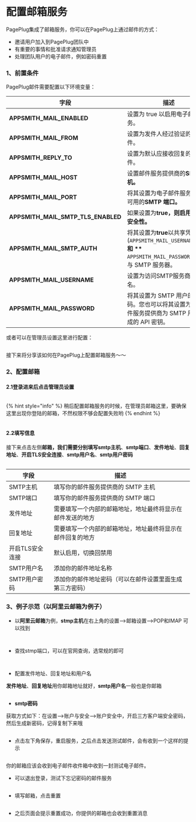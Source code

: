 # 配置邮箱服务

PagePlug集成了邮箱服务，你可以在PagePlug上通过邮件的方式：

* 邀请用户加入到PagePlug团队中
* 有重要的事情和批准请求通知管理员
* 处理团队用户的电子邮件，例如密码重置



### 1、前置条件

PagePlug邮件需要配置以下环境变量：

| 字段                                     | 描述                                                                                                    |
| -------------------------------------- | ----------------------------------------------------------------------------------------------------- |
| **APPSMITH\_MAIL\_ENABLED**            | 设置为 true 以启用电子邮件服务。                                                                                   |
| **APPSMITH\_MAIL\_FROM**               | 设置为发件人经过验证的电子邮件。                                                                                      |
| **APPSMITH\_REPLY\_TO**                | 设置为默认应接收回复的电子邮件。                                                                                      |
| **APPSMITH\_MAIL\_HOST**               | 设置邮件服务提供商的**SMTP 主机。**                                                                                |
| **APPSMITH\_MAIL\_PORT**               | 将其设置为电子邮件服务提供商可用的**SMTP 端口。**                                                                         |
| **APPSMITH\_MAIL\_SMTP\_TLS\_ENABLED** | 如果设置为**true，则启用传输层安全性。**                                                                              |
| **APPSMITH\_MAIL\_SMTP\_AUTH**         | 将其设置为**true**以共享凭据 (`APPSMITH_MAIL_USERNAME`\* **\* 和 \*\*** `APPSMITH_MAIL_PASSWORD`**)**与 SMTP 服务器。 |
| **APPSMITH\_MAIL\_USERNAME**           | 设置为访问SMTP服务商的用户名。                                                                                     |
| **APPSMITH\_MAIL\_PASSWORD**           | 将其设置为 SMTP 用户的密码。您也可以将其设置为电子邮件服务提供商为 SMTP 用户生成的 API 密钥。                                               |

或者可以在管理员设置这里进行配置：

<figure><img src="../.gitbook/assets/image (186).png" alt=""><figcaption></figcaption></figure>

接下来将分享该如何在PagePlug上配置邮箱服务～～

### 2、配置邮箱

#### &#x20;       2.1登录进来后点击管理员设置

<figure><img src="../.gitbook/assets/image (189).png" alt=""><figcaption></figcaption></figure>

{% hint style="info" %}
稍后配置邮箱服务的时候，在管理员邮箱这里，要确保这里出现你登陆的邮箱，不然权限不够会配置失败哟
{% endhint %}

<figure><img src="../.gitbook/assets/image (187).png" alt=""><figcaption></figcaption></figure>

#### &#x20;       2.2填写信息

接下来点击左侧**邮箱，**我们需要分别填写**smtp主机**、**smtp端口**、**发件地址**、**回复地址**、**开启TLS安全连接**、**smtp用户名**、**smtp用户密码**

<figure><img src="../.gitbook/assets/image (174).png" alt=""><figcaption></figcaption></figure>

| 字段        | 描述                            |
| --------- | ----------------------------- |
| SMTP主机    | 填写你的邮件服务提供商的 SMTP 主机          |
| SMTP端口    | 填写你的邮件服务提供商的 SMTP 端口          |
| 发件地址      | 需要填写一个内部的邮箱地址，地址最终将显示在邮件发送的地方 |
| 回复地址      | 需要填写一个内部的邮箱地址，地址最终将显示在邮件回复的地方 |
| 开启TLS安全连接 | 默认启用，切换回禁用                    |
| SMTP用户名   | 添加你的邮件地址名称                    |
| SMTP用户密码  | 添加你的邮件地址密码（可以在邮件设置里面生成第三方密码）  |

### 3、例子示范（以阿里云邮箱为例子）

* 以**阿里云邮箱**为例，**stmp主机**在右上角的设置-->邮箱设置-->POP和IMAP 可以找到

<figure><img src="../.gitbook/assets/image (177).png" alt=""><figcaption></figcaption></figure>

<figure><img src="../.gitbook/assets/image (185).png" alt=""><figcaption></figcaption></figure>

* 查找stmp端口，可以在官网查询，选常规的即可

<figure><img src="../.gitbook/assets/image (190).png" alt=""><figcaption></figcaption></figure>

<figure><img src="../.gitbook/assets/image (184).png" alt=""><figcaption></figcaption></figure>

* 配置发件地址、回复地址和用户名

**发件地址**、**回复地址**用你邮箱地址就好，**smtp用户名**一般也是你邮箱

<figure><img src="../.gitbook/assets/image (188).png" alt=""><figcaption></figcaption></figure>

* **smtp密码**

获取方式如下：在设置-->账户与安全-->账户安全中，开启三方客户端安全密码，然后生成新密码，记得复制下来哦

<figure><img src="../.gitbook/assets/image (192).png" alt=""><figcaption></figcaption></figure>

* 点击左下角保存，重启服务，之后点击发送测试邮件，会有收到一个这样的提示

<figure><img src="../.gitbook/assets/image (180).png" alt=""><figcaption></figcaption></figure>

你的邮箱应该会收到电子邮件收件箱中收到一封测试电子邮件。

* 可以退出登录，测试下忘记密码的邮件服务

<figure><img src="../.gitbook/assets/image (182).png" alt=""><figcaption></figcaption></figure>

* 填写邮箱，点击重置

<figure><img src="../.gitbook/assets/image (178).png" alt=""><figcaption></figcaption></figure>

* 之后页面会提示重置成功，你提供的邮箱也会收到重置消息

<figure><img src="../.gitbook/assets/image (196).png" alt=""><figcaption></figcaption></figure>
